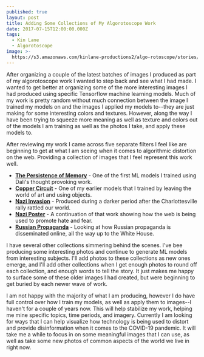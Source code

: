 ```yaml
---
published: true
layout: post
title: Adding Some Collections of My Algorotoscope Work
date: 2017-07-15T12:00:00.000Z
tags:
  - Kin Lane
  - Algorotoscope
image: >-
  https://s3.amazonaws.com/kinlane-productions2/algo-rotoscope/stories/markets/feed-the-people-economics.jpg
---
```

After organizing a couple of the latest batches of images I produced as part of my algorotoscope work I wanted to step back and see what I had made. I wanted to get better at organizing some of the more interesting images I had produced using specific Tensorflow machine learning models. Much of my work is pretty random without much connection between the image I trained my models on and the images I applied my models to--they are just making for some interesting colors and textures. However, along the way I have been trying to squeeze more meaning as well as texture and colors out of the models I am training as well as the photos I take, and apply these models to.

After reviewing my work I came across five separate filters I feel like are beginning to get at what I am seeing when it comes to algorithmic distortion on the web. Providing a collection of images that I feel represent this work well.

- [**The Persistence of Memory**](http://algorithmic.rotoscope.work/collections/the-persistence-of-memory/) - One of the first ML models I trained using Dali's thought provoking work.
- [**Copper Circuit**](http://algorithmic.rotoscope.work/collections/copper-circuit/) - One of my earlier models that I trained by leaving the world of art and using objects.
- [**Nazi Invasion**](http://algorithmic.rotoscope.work/collections/nazi-invasion/) - Produced during a darker period after the Charlottesville rally rattled our world.
- [**Nazi Poster**](http://algorithmic.rotoscope.work/collections/nazi-poster/) - A continuation of that work showing how the web is being used to promote hate and fear.
- [**Russian Propaganda**](http://algorithmic.rotoscope.work/collections/russian-propaganda/) - Looking at how Russian propaganda is disseminated online, all the way up to the White House.

I have several other collections simmering behind the scenes. I've bee producing some interesting photos and continue to generate ML models from interesting subjects.  I'll add photos to these collections as new ones emerge, and I'll add other collections when I get enough photos to round off each collection, and enough words to tell the story. It just makes me happy to surface some of these older images I had created, but were beginning to get buried by each newer wave of work.

I am not happy with the majority of what I am producing, however I do have full control over how I train my models, as well as apply them to images--I haven't for a couple of years now. This will help stabilize my work, helping me mine specific topics, time periods, and imagery. Currently I am looking for ways that I can help visualize how technology is being used to distort and provide disinformation when it comes to the COVID-19 pandemic. It will take me a while to focus in on some meaningful images that I can use, as well as take some new photos of common aspects of the world we live in right now.
